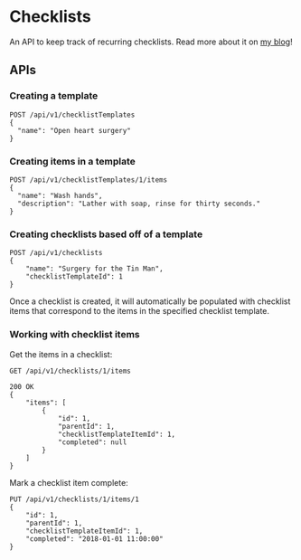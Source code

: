 # Checklists

An API to keep track of recurring checklists. Read more about it on [my blog](https://shaisachs.github.io/2018/04/14/checklists-framework.html?src=github)!

## APIs

### Creating a template

```
POST /api/v1/checklistTemplates
{
  "name": "Open heart surgery"
}
```

### Creating items in a template

```
POST /api/v1/checklistTemplates/1/items
{
  "name": "Wash hands",
  "description": "Lather with soap, rinse for thirty seconds."
}
```

### Creating checklists based off of a template

```
POST /api/v1/checklists
{
	"name": "Surgery for the Tin Man",
	"checklistTemplateId": 1
}
```

Once a checklist is created, it will automatically be populated with checklist items that correspond to the items in the specified checklist template.

### Working with checklist items

Get the items in a checklist:

```
GET /api/v1/checklists/1/items

200 OK
{
	"items": [
		{
			"id": 1,
			"parentId": 1,
			"checklistTemplateItemId": 1,
			"completed": null
		}
	]
}
```

Mark a checklist item complete:

```
PUT /api/v1/checklists/1/items/1
{
	"id": 1,
	"parentId": 1,
	"checklistTemplateItemId": 1,
	"completed": "2018-01-01 11:00:00"
}
```

